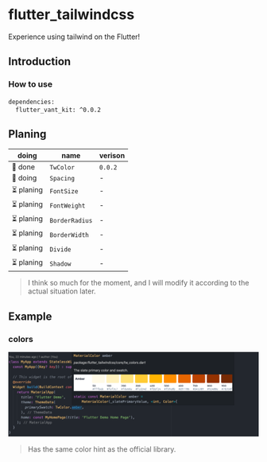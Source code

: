 # flutter_tailwindcss

Experience using tailwind on the Flutter!

## Introduction

### How to use

```
dependencies:
  flutter_vant_kit: ^0.0.2
```

## Planing

| doing      | name           | verison |
| ---------- | -------------- | ------- |
| 🚀 done    | `TwColor`      | `0.0.2` |
| 👷 doing   | `Spacing`      | -       |
| ⏳ planing | `FontSize`     | -       |
| ⏳ planing | `FontWeight`   | -       |
| ⏳ planing | `BorderRadius` | -       |
| ⏳ planing | `BorderWidth`  | -       |
| ⏳ planing | `Divide`       | -       |
| ⏳ planing | `Shadow`       | -       |

> I think so much for the moment, and I will modify it according to the actual situation later.

## Example

### colors

![](images/docs/colors.png)

> Has the same color hint as the official library.
